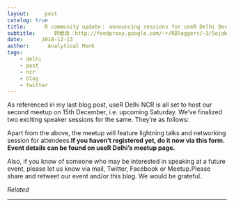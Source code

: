 ```yaml
---
layout:     post
catalog: true
title:      R community update： announcing sessions for useR Delhi December meetup
subtitle:      转载自：http://feedproxy.google.com/~r/RBloggers/~3/5ojaWeUrdXA/
date:      2018-12-13
author:      Analytical Monk
tags:
    - delhi
    - post
    - ncr
    - blog
    - twitter
---
```






As referenced in my last blog post, useR Delhi NCR is all set to host our second meetup on 15th December, i.e. upcoming Saturday. We’ve finalized two exciting speaker sessions for the same. They’re as follows:

Apart from the above, the meetup will feature lightning talks and networking session for attendees.**If you haven’t registered yet, do it now via this form. Event details can be found on useR Delhi’s meetup page.**

Also, if you know of someone who may be interested in speaking at a future event, please let us know via mail, Twitter, Facebook or Meetup.Please share and retweet our event and/or this blog. We would be grateful.


*Related*








---
